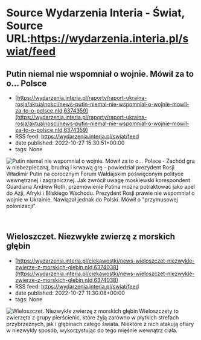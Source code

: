 # Source Wydarzenia Interia - Świat, Source URL:https://wydarzenia.interia.pl/swiat/feed

## Putin niemal nie wspomniał o wojnie. Mówił za to o... Polsce
 - [https://wydarzenia.interia.pl/raporty/raport-ukraina-rosja/aktualnosci/news-putin-niemal-nie-wspomnial-o-wojnie-mowil-za-to-o-polsce,nId,6374359](https://wydarzenia.interia.pl/raporty/raport-ukraina-rosja/aktualnosci/news-putin-niemal-nie-wspomnial-o-wojnie-mowil-za-to-o-polsce,nId,6374359)
 - RSS feed: https://wydarzenia.interia.pl/swiat/feed
 - date published: 2022-10-27 15:30:51+00:00
 - tags: None

<p><a href="https://wydarzenia.interia.pl/raporty/raport-ukraina-rosja/aktualnosci/news-putin-niemal-nie-wspomnial-o-wojnie-mowil-za-to-o-polsce,nId,6374359"><img align="left" alt="Putin niemal nie wspomniał o wojnie. Mówił za to o... Polsce " src="https://i.iplsc.com/putin-niemal-nie-wspomnial-o-wojnie-mowil-za-to-o-polsce/000G9G2BCM6YE36P-C321.jpg" /></a>- Zachód gra w niebezpieczną, brudną i krwawą grę - powiedział prezydent Rosji Władimir Putin na corocznym Forum Wałdajskim poświęconym polityce wewnętrznej i zagranicznej. Jak zwrócił uwagę moskiewski korespondent Guardiana Andrew Roth, przemówienie Putina można potraktować jako apel do Azji, Afryki i Bliskiego Wschodu. Prezydent Rosji prawie nie wspomniał o wojnie w Ukrainie. Nawiązał jednak do Polski. Mówił o &quot;przymusowej polonizacji&quot;.</p><br clear="all" />

## Wieloszczet. Niezwykłe zwierzę z morskich głębin
 - [https://wydarzenia.interia.pl/ciekawostki/news-wieloszczet-niezwykle-zwierze-z-morskich-glebin,nId,6374038](https://wydarzenia.interia.pl/ciekawostki/news-wieloszczet-niezwykle-zwierze-z-morskich-glebin,nId,6374038)
 - RSS feed: https://wydarzenia.interia.pl/swiat/feed
 - date published: 2022-10-27 11:30:08+00:00
 - tags: None

<p><a href="https://wydarzenia.interia.pl/ciekawostki/news-wieloszczet-niezwykle-zwierze-z-morskich-glebin,nId,6374038"><img align="left" alt="Wieloszczet. Niezwykłe zwierzę z morskich głębin" src="https://i.iplsc.com/wieloszczet-niezwykle-zwierze-z-morskich-glebin/000G9DTH4BAJUML4-C321.jpg" /></a>Wieloszczety to zwierzęta z grupy pierścienic, które żyją zarówno w płytkich strefach przybrzeżnych, jak i głębinach całego świata. Niektóre z nich atakują ofiary w niezwykły sposób, wykorzystując do tego mięśnie wewnątrz ciała.</p><br clear="all" />
